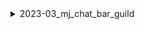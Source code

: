 <details>
<summary>2023-03_mj_chat_bar_guild</summary>

## Filter: Guild member count range
```css
None: 0 - 10000
```

</details>
